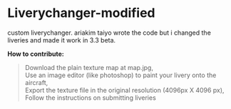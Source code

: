 # Liverychanger-modified
custom liverychanger. ariakim taiyo wrote the code but i changed the liveries and made it work in 3.3 beta.

**How to contribute:**<br>
> Download the plain texture map at map.jpg,<br>
> Use an image editor (like photoshop) to paint your livery onto the aircraft,<br>
> Export the texture file in the original resolution (4096px X 4096 px),<br>
> Follow the instructions on submitting liveries
